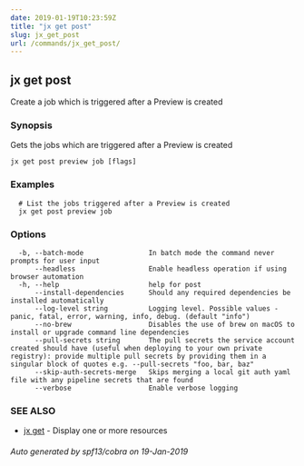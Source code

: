 ```yaml
---
date: 2019-01-19T10:23:59Z
title: "jx get post"
slug: jx_get_post
url: /commands/jx_get_post/
---
```

## jx get post

Create a job which is triggered after a Preview is created

### Synopsis

Gets the jobs which are triggered after a Preview is created

```
jx get post preview job [flags]
```

### Examples

```
  # List the jobs triggered after a Preview is created
  jx get post preview job
```

### Options

```
  -b, --batch-mode                In batch mode the command never prompts for user input
      --headless                  Enable headless operation if using browser automation
  -h, --help                      help for post
      --install-dependencies      Should any required dependencies be installed automatically
      --log-level string          Logging level. Possible values - panic, fatal, error, warning, info, debug. (default "info")
      --no-brew                   Disables the use of brew on macOS to install or upgrade command line dependencies
      --pull-secrets string       The pull secrets the service account created should have (useful when deploying to your own private registry): provide multiple pull secrets by providing them in a singular block of quotes e.g. --pull-secrets "foo, bar, baz"
      --skip-auth-secrets-merge   Skips merging a local git auth yaml file with any pipeline secrets that are found
      --verbose                   Enable verbose logging
```

### SEE ALSO

* [jx get](/commands/jx_get/)	 - Display one or more resources

###### Auto generated by spf13/cobra on 19-Jan-2019
